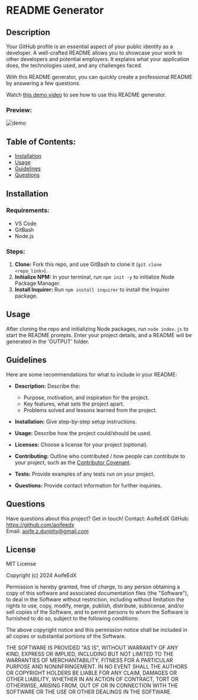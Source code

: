 # README Generator

## Description

Your GitHub profile is an essential aspect of your public identity as a developer. A well-crafted README allows you to showcase your work to other developers and potential employers. It explains what your application does, the technologies used, and any challenges faced.

With this README generator, you can quickly create a professional README by answering a few questions.

Watch [this demo video](./assets/readme-generator.mp4) to see how to use this README generator.

### Preview:

![demo](./assets/readme-generator.gif)


## Table of Contents:
* [Installation](#installation)
* [Usage](#usage)
* [Guidelines](#guidelines)
* [Questions](#questions)

## Installation

### Requirements:  
* VS Code  
* GitBash  
* Node.js  

### Steps:  
1. **Clone:** Fork this repo, and use GitBash to clone it (`git clone <repo_link>`).
1. **Initialize NPM:** In your terminal, run `npm init -y` to initialize Node Package Manager.
1. **Install Inquirer:** Run `npm install inquirer` to install the Inquirer package.

## Usage
After cloning the repo and initializing Node packages, run `node index.js` to start the README prompts. Enter your project details, and a README will be generated in the 'OUTPUT' folder.

## Guidelines
Here are some recommendations for what to include in your README:

* **Description:** Describe the:
    * Purpose, motivation, and inspiration for the project.
    * Key features, what sets the project apart.
    * Problems solved and lessons learned from the project.

* **Installation:** Give step-by-step setup instructions.

* **Usage:** Describe how the project could/should be used.

* **Licenses:** Choose a license for your project (optional). 

* **Contributing:** Outline who contributed / how people can contribute to your project, such as the [Contributor Covenant](https://www.contributor-covenant.org/).

* **Tests:** Provide examples of any tests run on your project.

* **Questions:** Provide contact information for further inquiries.

## Questions
Have questions about this project? Get in touch!
Contact: AoifeEdX
GitHub: https://github.com/aoifeedx  
Email: aoife.z.dunphy@gmail.com

## License

MIT License

Copyright (c) 2024 AoifeEdX

Permission is hereby granted, free of charge, to any person obtaining a copy of this software and associated documentation files (the "Software"), to deal in the Software without restriction, including without limitation the rights to use, copy, modify, merge, publish, distribute, sublicense, and/or sell copies of the Software, and to permit persons to whom the Software is furnished to do so, subject to the following conditions:

The above copyright notice and this permission notice shall be included in all copies or substantial portions of the Software.

THE SOFTWARE IS PROVIDED "AS IS", WITHOUT WARRANTY OF ANY KIND, EXPRESS OR IMPLIED, INCLUDING BUT NOT LIMITED TO THE WARRANTIES OF MERCHANTABILITY, FITNESS FOR A PARTICULAR PURPOSE AND NONINFRINGEMENT. IN NO EVENT SHALL THE AUTHORS OR COPYRIGHT HOLDERS BE LIABLE FOR ANY CLAIM, DAMAGES OR OTHER LIABILITY, WHETHER IN AN ACTION OF CONTRACT, TORT OR OTHERWISE, ARISING FROM, OUT OF OR IN CONNECTION WITH THE SOFTWARE OR THE USE OR OTHER DEALINGS IN THE
SOFTWARE.
